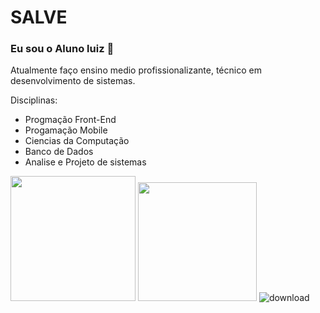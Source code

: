 # SALVE
### Eu sou o Aluno luiz 😬
Atualmente faço ensino medio profissionalizante, técnico em desenvolvimento de sistemas. 

Disciplinas:
- Progmação Front-End
- Progamação Mobile
- Ciencias da Computação
- Banco de Dados
- Analise e Projeto de sistemas
  
<img height="200px" src="https://cdn.jsdelivr.net/gh/devicons/devicon@latest/icons/apple/apple-original.svg" /> <img height="190px" src="https://cdn.jsdelivr.net/gh/devicons/devicon@latest/icons/twitter/twitter-original.svg" /> 
![download](https://github.com/xsjg/xsjg/assets/159436739/c54f28e5-bd3d-4486-ab19-5b6b307c72d4)





